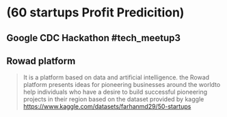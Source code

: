 # (60 startups Profit Predicition)
## Google CDC Hackathon #tech_meetup3
## Rowad platform
> It is a platform based on data and artificial intelligence. the Rowad platform presents ideas for pioneering businesses around the worldto help individuals who have a desire to build successful pioneering projects in their region based on the dataset provided by kaggle https://www.kaggle.com/datasets/farhanmd29/50-startups 

